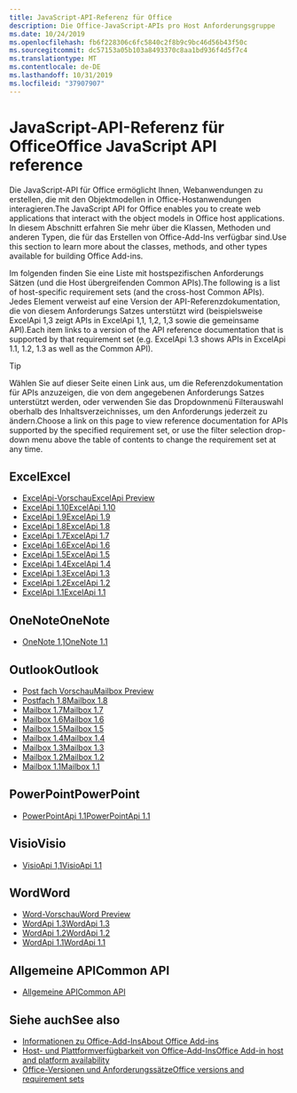 ```yaml
---
title: JavaScript-API-Referenz für Office
description: Die Office-JavaScript-APIs pro Host Anforderungsgruppe
ms.date: 10/24/2019
ms.openlocfilehash: fb6f228306c6fc5840c2f8b9c9bc46d56b43f50c
ms.sourcegitcommit: dc57153a05b103a8493370c8aa1bd936f4d5f7c4
ms.translationtype: MT
ms.contentlocale: de-DE
ms.lasthandoff: 10/31/2019
ms.locfileid: "37907907"
---
```

# <a name="office-javascript-api-reference"></a><span data-ttu-id="f82cc-103">JavaScript-API-Referenz für Office</span><span class="sxs-lookup"><span data-stu-id="f82cc-103">Office JavaScript API reference</span></span>

<span data-ttu-id="f82cc-104">Die JavaScript-API für Office ermöglicht Ihnen, Webanwendungen zu erstellen, die mit den Objektmodellen in Office-Hostanwendungen interagieren.</span><span class="sxs-lookup"><span data-stu-id="f82cc-104">The JavaScript API for Office enables you to create web applications that interact with the object models in Office host applications.</span></span> <span data-ttu-id="f82cc-105">In diesem Abschnitt erfahren Sie mehr über die Klassen, Methoden und anderen Typen, die für das Erstellen von Office-Add-Ins verfügbar sind.</span><span class="sxs-lookup"><span data-stu-id="f82cc-105">Use this section to learn more about the classes, methods, and other types available for building Office Add-ins.</span></span>

<span data-ttu-id="f82cc-106">Im folgenden finden Sie eine Liste mit hostspezifischen Anforderungs Sätzen (und die Host übergreifenden Common APIs).</span><span class="sxs-lookup"><span data-stu-id="f82cc-106">The following is a list of host-specific requirement sets (and the cross-host Common APIs).</span></span> <span data-ttu-id="f82cc-107">Jedes Element verweist auf eine Version der API-Referenzdokumentation, die von diesem Anforderungs Satzes unterstützt wird (beispielsweise ExcelApi 1,3 zeigt APIs in ExcelApi 1,1, 1,2, 1,3 sowie die gemeinsame API).</span><span class="sxs-lookup"><span data-stu-id="f82cc-107">Each item links to a version of the API reference documentation that is supported by that requirement set (e.g. ExcelApi 1.3 shows APIs in ExcelApi 1.1, 1.2, 1.3 as well as the Common API).</span></span>

> [!TIP]
> <span data-ttu-id="f82cc-108">Wählen Sie auf dieser Seite einen Link aus, um die Referenzdokumentation für APIs anzuzeigen, die von dem angegebenen Anforderungs Satzes unterstützt werden, oder verwenden Sie das Dropdownmenü Filterauswahl oberhalb des Inhaltsverzeichnisses, um den Anforderungs jederzeit zu ändern.</span><span class="sxs-lookup"><span data-stu-id="f82cc-108">Choose a link on this page to view reference documentation for APIs supported by the specified requirement set, or use the filter selection drop-down menu above the table of contents to change the requirement set at any time.</span></span>

## <a name="excel"></a><span data-ttu-id="f82cc-109">Excel</span><span class="sxs-lookup"><span data-stu-id="f82cc-109">Excel</span></span>

- [<span data-ttu-id="f82cc-110">ExcelApi-Vorschau</span><span class="sxs-lookup"><span data-stu-id="f82cc-110">ExcelApi Preview</span></span>](/javascript/api/excel?view=excel-js-preview)
- [<span data-ttu-id="f82cc-111">ExcelApi 1.10</span><span class="sxs-lookup"><span data-stu-id="f82cc-111">ExcelApi 1.10</span></span>](/javascript/api/excel?view=excel-js-1.10)
- [<span data-ttu-id="f82cc-112">ExcelApi 1.9</span><span class="sxs-lookup"><span data-stu-id="f82cc-112">ExcelApi 1.9</span></span>](/javascript/api/excel?view=excel-js-1.9)
- [<span data-ttu-id="f82cc-113">ExcelApi 1.8</span><span class="sxs-lookup"><span data-stu-id="f82cc-113">ExcelApi 1.8</span></span>](/javascript/api/excel?view=excel-js-1.8)
- [<span data-ttu-id="f82cc-114">ExcelApi 1.7</span><span class="sxs-lookup"><span data-stu-id="f82cc-114">ExcelApi 1.7</span></span>](/javascript/api/excel?view=excel-js-1.7)
- [<span data-ttu-id="f82cc-115">ExcelApi 1.6</span><span class="sxs-lookup"><span data-stu-id="f82cc-115">ExcelApi 1.6</span></span>](/javascript/api/excel?view=excel-js-1.6)
- [<span data-ttu-id="f82cc-116">ExcelApi 1.5</span><span class="sxs-lookup"><span data-stu-id="f82cc-116">ExcelApi 1.5</span></span>](/javascript/api/excel?view=excel-js-1.5)
- [<span data-ttu-id="f82cc-117">ExcelApi 1.4</span><span class="sxs-lookup"><span data-stu-id="f82cc-117">ExcelApi 1.4</span></span>](/javascript/api/excel?view=excel-js-1.4)
- [<span data-ttu-id="f82cc-118">ExcelApi 1.3</span><span class="sxs-lookup"><span data-stu-id="f82cc-118">ExcelApi 1.3</span></span>](/javascript/api/excel?view=excel-js-1.3)
- [<span data-ttu-id="f82cc-119">ExcelApi 1.2</span><span class="sxs-lookup"><span data-stu-id="f82cc-119">ExcelApi 1.2</span></span>](/javascript/api/excel?view=excel-js-1.2)
- [<span data-ttu-id="f82cc-120">ExcelApi 1.1</span><span class="sxs-lookup"><span data-stu-id="f82cc-120">ExcelApi 1.1</span></span>](/javascript/api/excel?view=excel-js-1.1)

## <a name="onenote"></a><span data-ttu-id="f82cc-121">OneNote</span><span class="sxs-lookup"><span data-stu-id="f82cc-121">OneNote</span></span>

- [<span data-ttu-id="f82cc-122">OneNote 1,1</span><span class="sxs-lookup"><span data-stu-id="f82cc-122">OneNote 1.1</span></span>](/javascript/api/onenote?view=onenote-js-1.1)

## <a name="outlook"></a><span data-ttu-id="f82cc-123">Outlook</span><span class="sxs-lookup"><span data-stu-id="f82cc-123">Outlook</span></span>

- [<span data-ttu-id="f82cc-124">Post fach Vorschau</span><span class="sxs-lookup"><span data-stu-id="f82cc-124">Mailbox Preview</span></span>](/javascript/api/outlook?view=outlook-js-preview)
- [<span data-ttu-id="f82cc-125">Postfach 1,8</span><span class="sxs-lookup"><span data-stu-id="f82cc-125">Mailbox 1.8</span></span>](/javascript/api/outlook?view=outlook-js-1.8)
- [<span data-ttu-id="f82cc-126">Mailbox 1.7</span><span class="sxs-lookup"><span data-stu-id="f82cc-126">Mailbox 1.7</span></span>](/javascript/api/outlook?view=outlook-js-1.7)
- [<span data-ttu-id="f82cc-127">Mailbox 1.6</span><span class="sxs-lookup"><span data-stu-id="f82cc-127">Mailbox 1.6</span></span>](/javascript/api/outlook?view=outlook-js-1.6)
- [<span data-ttu-id="f82cc-128">Mailbox 1.5</span><span class="sxs-lookup"><span data-stu-id="f82cc-128">Mailbox 1.5</span></span>](/javascript/api/outlook?view=outlook-js-1.5)
- [<span data-ttu-id="f82cc-129">Mailbox 1.4</span><span class="sxs-lookup"><span data-stu-id="f82cc-129">Mailbox 1.4</span></span>](/javascript/api/outlook?view=outlook-js-1.4)
- [<span data-ttu-id="f82cc-130">Mailbox 1.3</span><span class="sxs-lookup"><span data-stu-id="f82cc-130">Mailbox 1.3</span></span>](/javascript/api/outlook?view=outlook-js-1.3)
- [<span data-ttu-id="f82cc-131">Mailbox 1.2</span><span class="sxs-lookup"><span data-stu-id="f82cc-131">Mailbox 1.2</span></span>](/javascript/api/outlook?view=outlook-js-1.2)
- [<span data-ttu-id="f82cc-132">Mailbox 1.1</span><span class="sxs-lookup"><span data-stu-id="f82cc-132">Mailbox 1.1</span></span>](/javascript/api/outlook?view=outlook-js-1.1)

## <a name="powerpoint"></a><span data-ttu-id="f82cc-133">PowerPoint</span><span class="sxs-lookup"><span data-stu-id="f82cc-133">PowerPoint</span></span>

- [<span data-ttu-id="f82cc-134">PowerPointApi 1.1</span><span class="sxs-lookup"><span data-stu-id="f82cc-134">PowerPointApi 1.1</span></span>](/javascript/api/powerpoint?view=powerpoint-js-1.1)

## <a name="visio"></a><span data-ttu-id="f82cc-135">Visio</span><span class="sxs-lookup"><span data-stu-id="f82cc-135">Visio</span></span>

- [<span data-ttu-id="f82cc-136">VisioApi 1,1</span><span class="sxs-lookup"><span data-stu-id="f82cc-136">VisioApi 1.1</span></span>](/javascript/api/visio?view=visio-js-1.1)

## <a name="word"></a><span data-ttu-id="f82cc-137">Word</span><span class="sxs-lookup"><span data-stu-id="f82cc-137">Word</span></span>

- [<span data-ttu-id="f82cc-138">Word-Vorschau</span><span class="sxs-lookup"><span data-stu-id="f82cc-138">Word Preview</span></span>](/javascript/api/word?view=word-js-preview)
- [<span data-ttu-id="f82cc-139">WordApi 1.3</span><span class="sxs-lookup"><span data-stu-id="f82cc-139">WordApi 1.3</span></span>](/javascript/api/word?view=word-js-1.3)
- [<span data-ttu-id="f82cc-140">WordApi 1.2</span><span class="sxs-lookup"><span data-stu-id="f82cc-140">WordApi 1.2</span></span>](/javascript/api/word?view=word-js-1.2)
- [<span data-ttu-id="f82cc-141">WordApi 1.1</span><span class="sxs-lookup"><span data-stu-id="f82cc-141">WordApi 1.1</span></span>](/javascript/api/word?view=word-js-1.1)

## <a name="common-api"></a><span data-ttu-id="f82cc-142">Allgemeine API</span><span class="sxs-lookup"><span data-stu-id="f82cc-142">Common API</span></span>

- [<span data-ttu-id="f82cc-143">Allgemeine API</span><span class="sxs-lookup"><span data-stu-id="f82cc-143">Common API</span></span>](/javascript/api/office?view=common-js)

## <a name="see-also"></a><span data-ttu-id="f82cc-144">Siehe auch</span><span class="sxs-lookup"><span data-stu-id="f82cc-144">See also</span></span>

- [<span data-ttu-id="f82cc-145">Informationen zu Office-Add-Ins</span><span class="sxs-lookup"><span data-stu-id="f82cc-145">About Office Add-ins</span></span>](/office/dev/add-ins/overview)
- [<span data-ttu-id="f82cc-146">Host- und Plattformverfügbarkeit von Office-Add-Ins</span><span class="sxs-lookup"><span data-stu-id="f82cc-146">Office Add-in host and platform availability</span></span>](/office/dev/add-ins/overview/office-add-in-availability)
- [<span data-ttu-id="f82cc-147">Office-Versionen und Anforderungssätze</span><span class="sxs-lookup"><span data-stu-id="f82cc-147">Office versions and requirement sets</span></span>](/office/dev/add-ins/develop/office-versions-and-requirement-sets)
